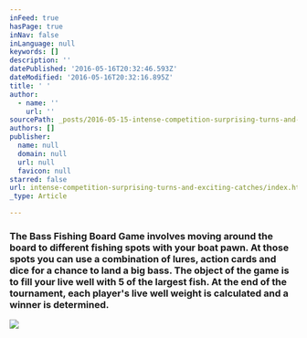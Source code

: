 ```yaml
---
inFeed: true
hasPage: true
inNav: false
inLanguage: null
keywords: []
description: ''
datePublished: '2016-05-16T20:32:46.593Z'
dateModified: '2016-05-16T20:32:16.895Z'
title: ' '
author:
  - name: ''
    url: ''
sourcePath: _posts/2016-05-15-intense-competition-surprising-turns-and-exciting-catches.md
authors: []
publisher:
  name: null
  domain: null
  url: null
  favicon: null
starred: false
url: intense-competition-surprising-turns-and-exciting-catches/index.html
_type: Article

---
```

### 

### The Bass Fishing Board Game involves moving around the board to different fishing spots with your boat pawn. At those spots you can use a combination of lures, action cards and dice for a chance to land a big bass. The object of the game is to fill your live well with 5 of the largest fish. At the end of the tournament, each player's live well weight is calculated and a winner is determined.
![](https://s3-us-west-2.amazonaws.com/the-grid-img/p/77859888e8a0a5cee985fea53017440fbc434fa7.jpg)